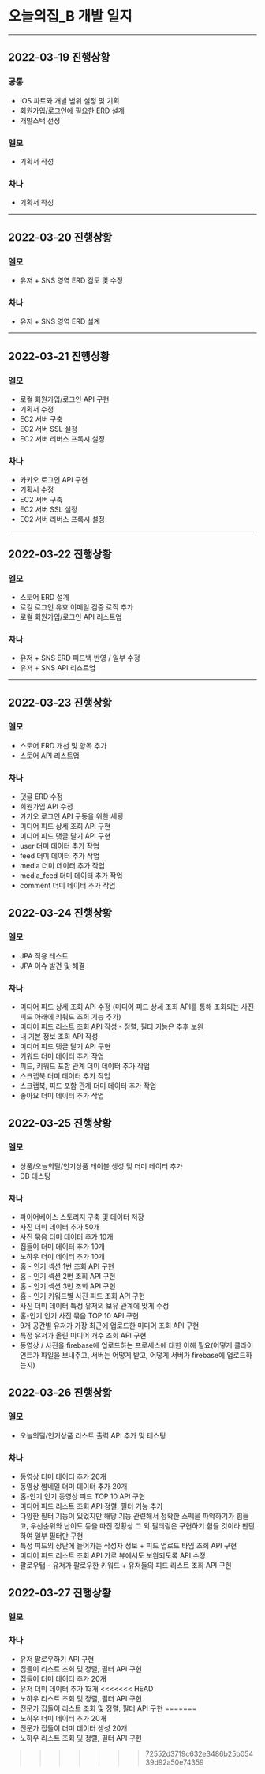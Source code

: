 # 오늘의집\_B 개발 일지

---

## 2022-03-19 진행상황

### 공통

- IOS 파트와 개발 범위 설정 및 기획
- 회원가입/로그인에 필요한 ERD 설계
- 개발스택 선정

### 엘모

- 기획서 작성

### 차나

- 기획서 작성

---

## 2022-03-20 진행상황

### 엘모

- 유저 + SNS 영역 ERD 검토 및 수정

### 차나

- 유저 + SNS 영역 ERD 설계

---

## 2022-03-21 진행상황

### 엘모

- 로컬 회원가입/로그인 API 구현
- 기획서 수정
- EC2 서버 구축
- EC2 서버 SSL 설정
- EC2 서버 리버스 프록시 설정

### 차나

- 카카오 로그인 API 구현
- 기획서 수정
- EC2 서버 구축
- EC2 서버 SSL 설정
- EC2 서버 리버스 프록시 설정

---

## 2022-03-22 진행상황

### 엘모

- 스토어 ERD 설계
- 로컬 로그인 유효 이메일 검증 로직 추가
- 로컬 회원가입/로그인 API 리스트업

### 차나

- 유저 + SNS ERD 피드백 반영 / 일부 수정
- 유저 + SNS API 리스트업

---

## 2022-03-23 진행상황

### 엘모

- 스토어 ERD 개선 및 항목 추가
- 스토어 API 리스트업

### 차나

- 댓글 ERD 수정
- 회원가입 API 수정
- 카카오 로그인 API 구동을 위한 세팅
- 미디어 피드 상세 조회 API 구현
- 미디어 피드 댓글 달기 API 구현
- user 더미 데이터 추가 작업
- feed 더미 데이터 추가 작업
- media 더미 데이터 추가 작업
- media_feed 더미 데이터 추가 작업
- comment 더미 데이터 추가 작업

## 2022-03-24 진행상황

### 엘모

- JPA 적용 테스트
- JPA 이슈 발견 및 해결

### 차나

- 미디어 피드 상세 조회 API 수정 (미디어 피드 상세 조회 API를 통해 조회되는 사진 피드 아래에 키워드 조회 기능 추가)
- 미디어 피드 리스트 조회 API 작성 - 정렬, 필터 기능은 추후 보완
- 내 기본 정보 조회 API 작성
- 미디어 피드 댓글 달기 API 구현
- 키워드 더미 데이터 추가 작업
- 피드, 키워드 포함 관계 더미 데이터 추가 작업
- 스크랩북 더미 데이터 추가 작업
- 스크랩북, 피드 포함 관계 더미 데이터 추가 작업
- 좋아요 더미 데이터 추가 작업

## 2022-03-25 진행상황

### 엘모

- 상품/오늘의딜/인기상품 테이블 생성 및 더미 데이터 추가
- DB 테스팅

### 차나

- 파이어베이스 스토리지 구축 및 데이터 저장
- 사진 더미 데이터 추가 50개
- 사진 묶음 더미 데이터 추가 10개
- 집들이 더미 데이터 추가 10개
- 노하우 더미 데이터 추가 10개
- 홈 - 인기 섹션 1번 조회 API 구현
- 홈 - 인기 섹션 2번 조회 API 구현
- 홈 - 인기 섹션 3번 조회 API 구현
- 홈 - 인기 키워드별 사진 피드 조회 API 구현
- 사진 더미 데이터 특정 유저의 보유 관계에 맞게 수정
- 홈-인기 인기 사진 묶음 TOP 10 API 구현
- 9개 공간별 유저가 가장 최근에 업로드한 미디어 조회 API 구현
- 특정 유저가 올린 미디어 개수 조회 API 구현
- 동영상 / 사진을 firebase에 업로드하는 프로세스에 대한 이해 필요(어떻게 클라이언트가 파일을 보내주고, 서버는 어떻게 받고, 어떻게 서버가 firebase에 업로드하는지)

## 2022-03-26 진행상황

### 엘모

- 오늘의딜/인기상품 리스트 출력 API 추가 및 테스팅

### 차나

- 동영상 더미 데이터 추가 20개
- 동영상 썸네일 더미 데이터 추가 20개
- 홈-인기 인기 동영상 피드 TOP 10 API 구현
- 미디어 피드 리스트 조회 API 정렬, 필터 기능 추가
- 다양한 필터 기능이 있었지만 해당 기능 관련해서 정확한 스펙을 파악하기가 힘들고, 우선순위와 난이도 등을 따진 정황상 그 외 필터링은 구현하기 힘들 것이라 판단하여 일부 필터만 구현
- 특정 피드의 상단에 들어가는 작성자 정보 + 피드 업로드 타임 조회 API 구현
- 미디어 피드 리스트 조회 API 가로 뷰에서도 보완되도록 API 수정
- 팔로우탭 - 유저가 팔로우한 키워드 + 유저들의 피드 리스트 조회 API 구현

## 2022-03-27 진행상황

### 엘모

### 차나
- 유저 팔로우하기 API 구현
- 집들이 리스트 조회 및 정렬, 필터 API 구현
- 집들이 더미 데이터 추가 20개
- 유저 더미 데이터 추가 13개
<<<<<<< HEAD
- 노하우 리스트 조회 및 정렬, 필터 API 구현
- 전문가 집들이 리스트 조회 및 정렬, 필터 API 구현
=======
- 노하우 더미 데이터 추가 20개
- 전문가 집들이 더미 데이터 생성 20개
- 노하우 리스트 조회 및 정렬, 필터 API 구현
>>>>>>> 72552d3719c632e3486b25b05439d92a50e74359
